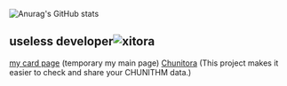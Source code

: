 ![Anurag's GitHub stats](https://github-readme-stats.vercel.app/api?username=xitora&hide=stars,commits,prs,issues,contribs,prs&theme=github_dark)
## useless developer<img src="https://komarev.com/ghpvc/?username=xitora&label=Profile%20views&color=0e75b6&style=flat" alt="xitora" />
[my card page](card.xitora.cc) (temporary my main page)
[Chunitora](chuni.xitora.cc) (This project makes it easier to check and share your CHUNITHM data.)

